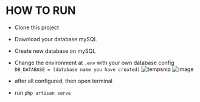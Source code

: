 # HOW TO RUN

- Clone this project
- Download your database mySQL
- Create new database on mySQL
- Change the environment at `.env` with your own database config
  `DB_DATABASE = (database name you have created)`
    ![tempsnip](https://github.com/wildan8/CIS_Projects/assets/61458588/564bec2c-85c3-4989-b36d-eb526e294fa8)
    ![image](https://github.com/wildan8/CIS_Projects/assets/61458588/c5d212eb-54b2-4bdc-8abf-e1bf922b58dc)

- after all configured, then open terminal
- run `php artisan serve`
